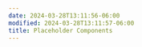 ```yaml
---
date: 2024-03-28T13:11:56-06:00
modified: 2024-03-28T13:11:57-06:00
title: Placeholder Components
---
```


